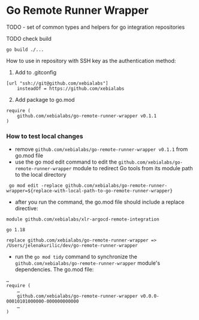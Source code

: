 # Go Remote Runner Wrapper
TODO - set of common types and helpers for go integration repositories

TODO check build
```
go build ./...
```

How to use in repository with SSH key as the authentication method:
1. Add to .gitconfig
```properties
[url "ssh://git@github.com/xebialabs"]
	insteadOf = https://github.com/xebialabs
```

2. Add package to go.mod
```
require (
    github.com/xebialabs/go-remote-runner-wrapper v0.1.1
)
```
### How to test local changes
- remove `github.com/xebialabs/go-remote-runner-wrapper v0.1.1` from go.mod file
- use the go mod edit command to edit the `github.com/xebialabs/go-remote-runner-wrapper`
  module to redirect Go tools from its module path to the local directory
```
 go mod edit -replace github.com/xebialabs/go-remote-runner-wrapper=${replace-with-local-path-to-go-remote-runner-wrapper}
```
- after you run the command, the go.mod file should include a replace directive:
```
module github.com/xebialabs/xlr-argocd-remote-integration

go 1.18

replace github.com/xebialabs/go-remote-runner-wrapper => /Users/jelenakurilic/dev/go-remote-runner-wrapper
```
- run the `go mod tidy` command to synchronize the `github.com/xebialabs/go-remote-runner-wrapper` module's dependencies. The go.mod file:
```
…
require (
	…
	github.com/xebialabs/go-remote-runner-wrapper v0.0.0-00010101000000-000000000000
	…
)
```
